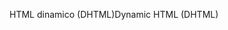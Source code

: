 <span data-ttu-id="7471b-101">HTML dinamico (DHTML)</span><span class="sxs-lookup"><span data-stu-id="7471b-101">Dynamic HTML (DHTML)</span></span>